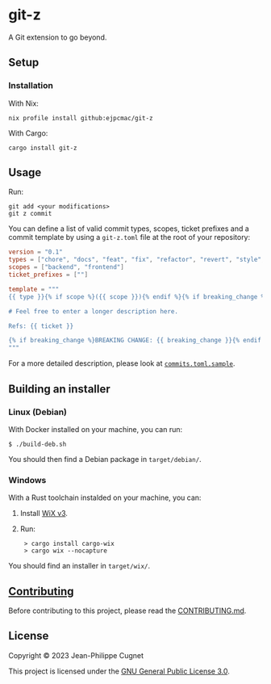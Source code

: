 # git-z

A Git extension to go beyond.

## Setup

### Installation

With Nix:

    nix profile install github:ejpcmac/git-z

With Cargo:

    cargo install git-z

## Usage

Run:

    git add <your modifications>
    git z commit

You can define a list of valid commit types, scopes, ticket prefixes and a
commit template by using a `git-z.toml` file at the root of your repository:

```toml
version = "0.1"
types = ["chore", "docs", "feat", "fix", "refactor", "revert", "style", "test"]
scopes = ["backend", "frontend"]
ticket_prefixes = [""]

template = """
{{ type }}{% if scope %}({{ scope }}){% endif %}{% if breaking_change %}!{% endif %}: {{ description }}

# Feel free to enter a longer description here.

Refs: {{ ticket }}

{% if breaking_change %}BREAKING CHANGE: {{ breaking_change }}{% endif %}
"""
```

For a more detailed description, please look at
[`commits.toml.sample`](./git-z.toml.sample).

## Building an installer

### Linux (Debian)

With Docker installed on your machine, you can run:

    $ ./build-deb.sh

You should then find a Debian package in `target/debian/`.

### Windows

With a Rust toolchain instalded on your machine, you can:

1. Install [WiX v3](https://wixtoolset.org/docs/wix3/).

2. Run:

        > cargo install cargo-wix
        > cargo wix --nocapture

You should find an installer in `target/wix/`.

## [Contributing](CONTRIBUTING.md)

Before contributing to this project, please read the
[CONTRIBUTING.md](CONTRIBUTING.md).

## License

Copyright © 2023 Jean-Philippe Cugnet

This project is licensed under the [GNU General Public License 3.0](LICENSE).
